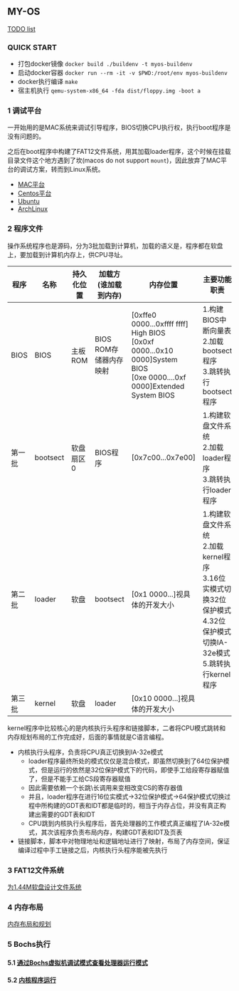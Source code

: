 ## MY-OS

[TODO list](./TODO.md)

### QUICK START

- 打包docker镜像
`docker build ./buildenv -t myos-buildenv`
- 启动docker容器
`docker run --rm -it -v $PWD:/root/env myos-buildenv`
- docker执行编译
`make`
- 宿主机执行
`qemu-system-x86_64 -fda dist/floppy.img -boot a`

### 1 调试平台

一开始用的是MAC系统来调试引导程序，BIOS切换CPU执行权，执行boot程序是没有问题的。

之后在boot程序中构建了FAT12文件系统，用其加载loader程序，这个时候在挂载目录文件这个地方遇到了坎(macos do not support `mount`)，因此放弃了MAC平台的调试方案，转而到Linux系统。

* [MAC平台](./docs/MAC.md)
* [Centos平台](./docs/CENTOS.md)
* [Ubuntu](./docs/UBUNTU.md)
* [ArchLinux](./docs/ArchLinux.md)

### 2 程序文件

操作系统程序也是源码，分为3批加载到计算机，加载的语义是，程序都在软盘上，要加载到计算机内存上，供CPU寻址。

| 程序   | 名称     | 持久化位置 | 加载方(谁加载到内存)   | 内存位置                                                     | 主要功能职责                                                 |
| ------ | -------- | ---------- | ---------------------- | ------------------------------------------------------------ | ------------------------------------------------------------ |
| BIOS   | BIOS     | 主板ROM    | BIOS ROM存储器内存映射 | [0xffe0 0000...0xffff ffff] High BIOS<br />[0x0xf 0000...0x10 0000]System BIOS<br />[0xe 0000....0xf 0000]Extended System BIOS | 1.构建BIOS中断向量表<br />2.加载bootsect程序<br />3.跳转执行bootsect程序 |
| 第一批 | bootsect | 软盘扇区0  | BIOS程序               | [0x7c00...0x7e00]                                            | 1.构建软盘文件系统<br />2.加载loader程序<br />3.跳转执行loader程序 |
| 第二批 | loader   | 软盘       | bootsect               | [0x1 0000...]视具体的开发大小                                | 1.构建软盘文件系统<br />2.加载kernel程序<br />3.16位实模式切换32位保护模式<br />4.32位保护模式切换IA-32e模式<br />5.跳转执行kernel程序 |
| 第三批 | kernel   | 软盘       | loader                 | [0x10 0000...]视具体的开发大小                               |                                                              |

kernel程序中比较核心的是内核执行头程序和链接脚本，二者将CPU模式跳转和内存规划布局的工作完成好，后面的事情就是C语言编程。

* 内核执行头程序，负责将CPU真正切换到IA-32e模式
  * loader程序最终所处的模式仅仅是混合模式，即虽然切换到了64位保护模式，但是运行的依然是32位保护模式下的代码，即使手工给段寄存器赋值了，但是不能手工给CS段寄存器赋值
  * 因此需要依赖一个长跳\长调用来变相改变CS的寄存器值
  * 并且，loader程序在进行16位实模式->32位保护模式->64保护模式切换过程中所构建的GDT表和IDT都是临时的，相当于内存占位，并没有真正构建出需要的GDT表和IDT
  * CPU跳到内核执行头程序后，首先处理器的工作模式真正编程了IA-32e模式，其次该程序负责布局内存，构建GDT表和IDT及页表
* 链接脚本，脚本中对物理地址和逻辑地址进行了映射，布局了内存空间，保证编译过程中手工链接之后，内核执行头程序能被先执行

### 3 FAT12文件系统

[为1.44M软盘设计文件系统](./docs/FD.md)

### 4 内存布局

[内存布局和规划](./docs/MEM.md)

### 5 Bochs执行

#### 5.1 [通过Bochs虚拟机调试模式查看处理器运行模式](./docs/CPU-MODE.md)

#### 5.2 [内核程序运行](./docs/SNAPSHOT.md)
